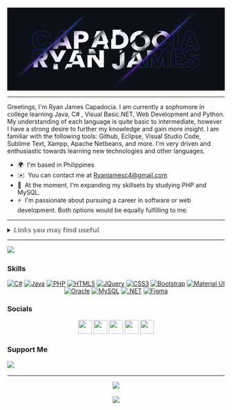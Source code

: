 <p align="center" width="100%">
  <img src="https://github.com/Unknownplanet40/Unknownplanet40/blob/2a366bce3c1d60a37109b1068af0df5223d1281c/CoverImage.png" align="center" width="820px" />
</p>

------------
Greetings, I'm Ryan James Capadocia. I am currently a sophomore in college learning Java, C# , Visual Basic.NET, Web Development and Python. My understanding of each language is quite basic to intermediate, however I have a strong desire to further my knowledge and gain more insight. I am familiar with the following tools: Github, Eclipse, Visual Studio Code, Sublime Text, Xampp, Apache Netbeans, and more. I'm very driven and enthusiastic towards learning new technologies and other languages.

* 🌍  I'm based in Philippines
* ✉️  You can contact me at [Ryanjamesc4@gmail.com](mailto:Ryanjamesc4@gmail.com)
* 🧠  At the moment, I'm expanding my skillsets by studying PHP and MySQL.
* ⚡  I'm passionate about pursuing a career in software or web development. Both options would be equally fulfilling to me.

------------

<details><summary>𝕃𝕚𝕟𝕜𝕤 𝕪𝕠𝕦 𝕞𝕒𝕪 𝕗𝕚𝕟𝕕 𝕦𝕤𝕖𝕗𝕦𝕝</summary>
  <p>
    
  # [![`Github Gist Collections`](https://fontmeme.com/permalink/220912/3198cabf9caccd13bf75a2208023ec9d.png "A collection of crack applications, license keys, programming tutorials, and Windows tips & tricks")](https://bit.ly/Gist-GitHub)
    
  </p>
</details>

------------

<a href="https://www.github.com/Unknownplanet40" target="_blank" rel="noreferrer"><img
src="https://img.shields.io/github/followers/Unknownplanet40?logo=github&style=for-the-badge&color=0891b2&labelColor=1c1917" /></a>
<p align="center"></p>

### Skills


<p align="center">
<a href="https://docs.microsoft.com/en-us/dotnet/csharp/" target="_blank" rel="noreferrer"><img src="https://raw.githubusercontent.com/danielcranney/readme-generator/main/public/icons/skills/csharp-colored.svg" width="36" height="36" alt="C#" /></a>
<a href="https://www.oracle.com/java/" target="_blank" rel="noreferrer"><img src="https://raw.githubusercontent.com/danielcranney/readme-generator/main/public/icons/skills/java-colored.svg" width="36" height="36" alt="Java" /></a>
<a href="https://www.php.net/" target="_blank" rel="noreferrer"><img src="https://raw.githubusercontent.com/danielcranney/readme-generator/main/public/icons/skills/php-colored.svg" width="36" height="36" alt="PHP" /></a>
<a href="https://developer.mozilla.org/en-US/docs/Glossary/HTML5" target="_blank" rel="noreferrer"><img src="https://raw.githubusercontent.com/danielcranney/readme-generator/main/public/icons/skills/html5-colored.svg" width="36" height="36" alt="HTML5" /></a>
<a href="https://jquery.com/" target="_blank" rel="noreferrer"><img src="https://raw.githubusercontent.com/danielcranney/readme-generator/main/public/icons/skills/jquery-colored.svg" width="36" height="36" alt="JQuery" /></a>
<a href="https://www.w3.org/TR/CSS/#css" target="_blank" rel="noreferrer"><img src="https://raw.githubusercontent.com/danielcranney/readme-generator/main/public/icons/skills/css3-colored.svg" width="36" height="36" alt="CSS3" /></a>
<a href="https://getbootstrap.com/" target="_blank" rel="noreferrer"><img src="https://raw.githubusercontent.com/danielcranney/readme-generator/main/public/icons/skills/bootstrap-colored.svg" width="36" height="36" alt="Bootstrap" /></a>
<a href="https://mui.com/" target="_blank" rel="noreferrer"><img src="https://raw.githubusercontent.com/danielcranney/readme-generator/main/public/icons/skills/materialui-colored.svg" width="36" height="36" alt="Material UI" /></a>
<a href="https://www.oracle.com/uk/index.html" target="_blank" rel="noreferrer"><img src="https://raw.githubusercontent.com/danielcranney/readme-generator/main/public/icons/skills/oracle-colored.svg" width="36" height="36" alt="Oracle" /></a>
<a href="https://www.mysql.com/" target="_blank" rel="noreferrer"><img src="https://raw.githubusercontent.com/danielcranney/readme-generator/main/public/icons/skills/mysql-colored.svg" width="36" height="36" alt="MySQL" /></a>
<a href="https://dotnet.microsoft.com/en-us/" target="_blank" rel="noreferrer"><img src="https://raw.githubusercontent.com/danielcranney/readme-generator/main/public/icons/skills/dot-net-colored.svg" width="36" height="36" alt=".NET" /></a>
<a href="https://www.figma.com/" target="_blank" rel="noreferrer"><img src="https://raw.githubusercontent.com/danielcranney/readme-generator/main/public/icons/skills/figma-colored.svg" width="36" height="36" alt="Figma" /></a>
</p>


### Socials

<p align="center"> 
<a href="https://www.codepen.io/Unknownplanet40/" target="_blank" rel="noreferrer"><img src="https://raw.githubusercontent.com/danielcranney/readme-generator/main/public/icons/socials/codepen.svg" width="32" height="32" /></a> <a href="https://www.facebook.com/Cappps.Lock/" target="_blank" rel="noreferrer"><img src="https://raw.githubusercontent.com/danielcranney/readme-generator/main/public/icons/socials/facebook.svg" width="32" height="32" /></a> <a href="https://www.github.com/Unknownplanet40" target="_blank" rel="noreferrer"><img src="https://raw.githubusercontent.com/danielcranney/readme-generator/main/public/icons/socials/github.svg" width="32" height="32" /></a> <a href="https://www.linkedin.com/in/ryan-james-capadocia-025984199/" target="_blank" rel="noreferrer"><img src="https://raw.githubusercontent.com/danielcranney/readme-generator/main/public/icons/socials/linkedin.svg" width="32" height="32" /></a> <a href="https://www.stackoverflow.com/users/unknownplanet-40" target="_blank" rel="noreferrer"><img src="https://raw.githubusercontent.com/danielcranney/readme-generator/main/public/icons/socials/stackoverflow.svg" width="32" height="32" /></a></p


------------
### Support Me

 <a href="https://www.buymeacoffee.com/up40"><img src="https://cdn.buymeacoffee.com/buttons/v2/default-yellow.png" width="180" /></a>
 
------------

<div align="center">
<a href="github.com/Unknownplanet40"><img src="https://github-readme-riddle.vercel.app/api?type=horizontal&theme=dracula"/></a>

<a href="github.com/Unknownplanet40"><img src="https://github-readme-stats.vercel.app/api/top-langs/?username=Unknownplanet40&hide=Hack&theme=dracula"/></a>
</div>
